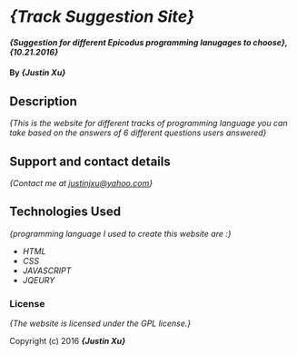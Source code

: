 # _{Track Suggestion Site}_

#### _{Suggestion for different Epicodus programming lanugages to choose}, {10.21.2016}_

#### By _**{Justin Xu}**_

## Description

_{This is the website for different tracks of programming language you can take based on the answers of 6 different questions users answered}_

## Support and contact details

_{Contact me at justinjxu@yahoo.com}_

## Technologies Used

_{programming language I used to create this website are :}_
* _HTML_
* _CSS_
* _JAVASCRIPT_
* _JQEURY_

### License

*{The website is licensed under the GPL license.}*

Copyright (c) 2016 **_{Justin Xu}_**
